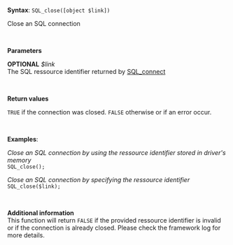 **Syntax**: `SQL_close([object $link])`


Close an SQL connection

<br/>

**Parameters**

**OPTIONAL** *$link*
<br/>
   The SQL ressource identifier returned by [SQL_connect](./SQL_connect)

<br/>

**Return values**

`TRUE` if the connection was closed. `FALSE` otherwise or if an error occur.

<br/>

**Examples**:

*Close an SQL connection by using the ressource identifier stored in driver's memory*
<br/>
`SQL_close();`


*Close an SQL connection by specifying the ressource identifier*
<br/>
`SQL_close($link);`

<br/>

**Additional information**
<br/>
This function will return `FALSE` if the provided ressource identifier is invalid or if the connection is already closed. Please check the framework log for more details.